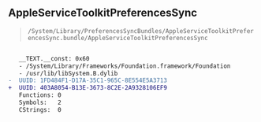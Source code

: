 ## AppleServiceToolkitPreferencesSync

> `/System/Library/PreferencesSyncBundles/AppleServiceToolkitPreferencesSync.bundle/AppleServiceToolkitPreferencesSync`

```diff

   __TEXT.__const: 0x60
   - /System/Library/Frameworks/Foundation.framework/Foundation
   - /usr/lib/libSystem.B.dylib
-  UUID: 1FD484F1-D17A-35C1-965C-8E554E5A3713
+  UUID: 403A8054-B13E-3673-8C2E-2A9328106EF9
   Functions: 0
   Symbols:   2
   CStrings:  0

```
